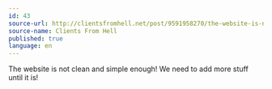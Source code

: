 ```yaml
---
id: 43
source-url: http://clientsfromhell.net/post/9591958270/the-website-is-not-clean-and-simple-enough-we
source-name: Clients From Hell
published: true
language: en
---
```

The website is not clean and simple enough! We need to add more stuff until it is!
